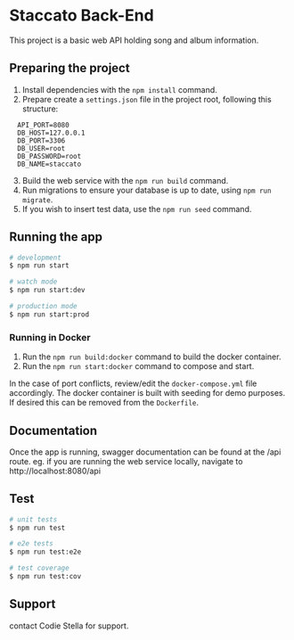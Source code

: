 # Staccato Back-End
This project is a basic web API holding song and album information.

## Preparing the project

1. Install dependencies with the `npm install` command.
2. Prepare create a `settings.json` file in the project root, following this structure:

```env
  API_PORT=8080
  DB_HOST=127.0.0.1
  DB_PORT=3306
  DB_USER=root
  DB_PASSWORD=root
  DB_NAME=staccato
```

3. Build the web service with the `npm run build` command.
4. Run migrations to ensure your database is up to date, using `npm run migrate`.
5. If you wish to insert test data, use the `npm run seed` command.

## Running the app

```bash
# development
$ npm run start

# watch mode
$ npm run start:dev

# production mode
$ npm run start:prod
```

### Running in Docker

1. Run the `npm run build:docker` command to build the docker container.
2. Run the `npm run start:docker` command to compose and start.

In the case of port conflicts, review/edit the `docker-compose.yml` file accordingly.
The docker container is built with seeding for demo purposes. If desired this can be removed from the `Dockerfile`.

## Documentation

Once the app is running, swagger documentation can be found at the /api route.
eg. if you are running the web service locally, navigate to http://localhost:8080/api

## Test

```bash
# unit tests
$ npm run test

# e2e tests
$ npm run test:e2e

# test coverage
$ npm run test:cov
```

## Support

contact Codie Stella for support.
